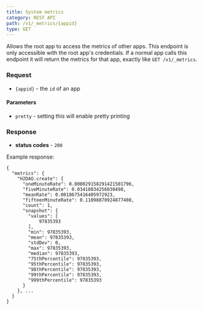 ```yaml
---
title: System metrics
category: REST API
path: /v1/_metrics/{appid}
type: GET
---
```


Allows the root app to access the metrics of other apps. This endpoint is only accessible with the root app's credentials.
If a normal app calls this endpoint it will return the metrics for that app, exactly like `GET /v1/_metrics`.

### Request

- `{appid}` - the `id` of an app

#### Parameters

- `pretty` - setting this will enable pretty printing

### Response

- **status codes** - `200`

Example response:
```
{
  "metrics": {
    "H2DAO.create": {
      "oneMinuteRate": 0.000029158291421501796,
      "fiveMinuteRate": 0.03418034256030498,
      "meanRate": 0.0018675416405972923,
      "fifteenMinuteRate": 0.11098870924877408,
      "count": 1,
      "snapshot": {
        "values": [
            97835393
        ],
        "min": 97835393,
        "mean": 97835393,
        "stdDev": 0,
        "max": 97835393,
        "median": 97835393,
        "75thPercentile": 97835393,
        "95thPercentile": 97835393,
        "98thPercentile": 97835393,
        "99thPercentile": 97835393,
        "999thPercentile": 97835393
      }
    }, ...
  }
}
```